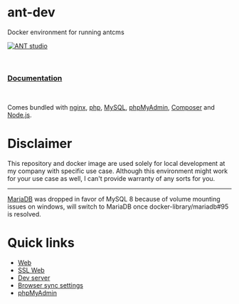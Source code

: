 # ant-dev
Docker environment for running antcms

[![ANT studio](https://www.brychta.name/antstudio.png)](https://www.antstudio.cz/)

&nbsp;

### [Documentation](https://github.com/SirPole/ant-dev/wiki)

&nbsp;

Comes bundled with [nginx](https://nginx.org/), [php](https://secure.php.net/), [MySQL](https://www.mysql.com/), [phpMyAdmin](https://www.phpmyadmin.net/), [Composer](https://getcomposer.org/) and [Node.js](https://nodejs.org/).

# Disclaimer
This repository and docker image are used solely for local development at my company with specific use case. Although this environment might work for your use case as well, I can't provide warranty of any sorts for you.

***

[MariaDB](https://mariadb.org) was dropped in favor of MySQL 8 because of volume mounting issues on windows, will switch to MariaDB once docker-library/mariadb#95 is resolved.

# Quick links
- [Web](http://localhost/)
- [SSL Web](https://localhost/)
- [Dev server](http://localhost:3000/)
- [Browser sync settings](http://localhost:3002/)
- [phpMyAdmin](http://localhost:8080/)
